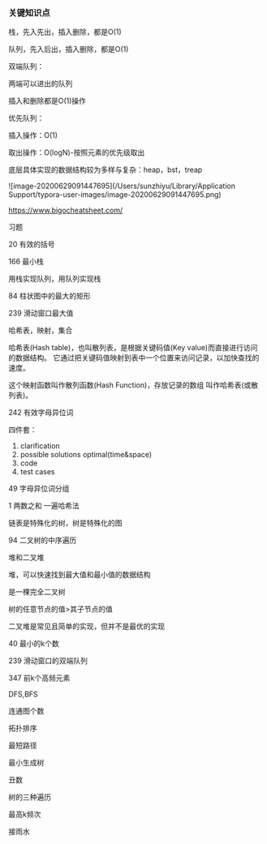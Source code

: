 ### 关键知识点

栈，先入先出，插入删除，都是O(1)

队列，先入后出，插入删除，都是O(1)

双端队列：

两端可以进出的队列

插入和删除都是O(1)操作

优先队列：

插入操作：O(1)

取出操作：O(logN)-按照元素的优先级取出

底层具体实现的数据结构较为多样与复杂：heap，bst，treap

![image-20200629091447695](/Users/sunzhiyu/Library/Application Support/typora-user-images/image-20200629091447695.png)

https://www.bigocheatsheet.com/

习题

20 有效的括号

166 最小栈

用栈实现队列，用队列实现栈

84 柱状图中的最大的矩形

239 滑动窗口最大值

哈希表，映射，集合

哈希表(Hash table)，也叫散列表，是根据关键码值(Key value)而直接进行访问的数据结构。 它通过把关键码值映射到表中一个位置来访问记录，以加快查找的 速度。

这个映射函数叫作散列函数(Hash Function)，存放记录的数组 叫作哈希表(或散列表)。

242 有效字母异位词

四件套：

1. clarification
2. possible solutions optimal(time&space)
3. code
4. test cases

49 字母异位词分组

1 两数之和  一遍哈希法

链表是特殊化的树，树是特殊化的图

94 二叉树的中序遍历

堆和二叉堆

堆，可以快速找到最大值和最小值的数据结构

是一棵完全二叉树

树的任意节点的值>其子节点的值

二叉堆是常见且简单的实现，但并不是最优的实现

40 最小的k个数

239 滑动窗口的双端队列

347 前k个高频元素

DFS,BFS

连通图个数

拓扑排序

最短路径

最小生成树

丑数

树的三种遍历

最高k频次

接雨水